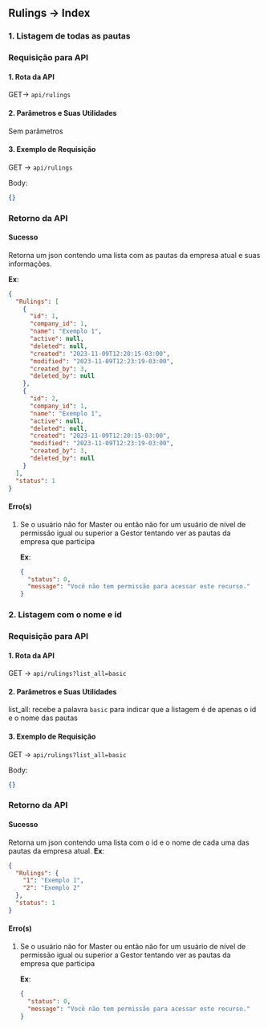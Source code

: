 ## Rulings -> Index

### 1. Listagem de todas as pautas

### Requisição para API

#### 1. Rota da API

GET-> `api/rulings`

#### 2. Parâmetros e Suas Utilidades

Sem parâmetros

#### 3. Exemplo de Requisição

GET -> `api/rulings`

Body:

```json
{}
```

### Retorno da API

#### Sucesso

Retorna um json contendo uma lista com as pautas da empresa atual e suas informações.

**Ex**:

```json
{
  "Rulings": [
    {
      "id": 1,
      "company_id": 1,
      "name": "Exemplo 1",
      "active": null,
      "deleted": null,
      "created": "2023-11-09T12:20:15-03:00",
      "modified": "2023-11-09T12:23:19-03:00",
      "created_by": 3,
      "deleted_by": null
    },
    {
      "id": 2,
      "company_id": 1,
      "name": "Exemplo 1",
      "active": null,
      "deleted": null,
      "created": "2023-11-09T12:20:15-03:00",
      "modified": "2023-11-09T12:23:19-03:00",
      "created_by": 3,
      "deleted_by": null
    }
  ],
  "status": 1
}
```

#### Erro(s)

1.  Se o usuário não for Master ou então não for um usuário de nível de permissão igual ou superior a Gestor tentando ver as pautas da empresa que participa

    **Ex**:

    ```json
    {
      "status": 0,
      "message": "Você não tem permissão para acessar este recurso."
    }
    ```

### 2. Listagem com o nome e id

### Requisição para API

#### 1. Rota da API

GET -> `api/rulings?list_all=basic`

#### 2. Parâmetros e Suas Utilidades

list_all: recebe a palavra `basic` para indicar que a listagem é de apenas o id e o nome das pautas

#### 3. Exemplo de Requisição

GET -> `api/rulings?list_all=basic`

Body:

```json
{}
```

### Retorno da API

#### Sucesso

Retorna um json contendo uma lista com o id e o nome de cada uma das pautas da empresa atual.
**Ex**:

```json
{
  "Rulings": {
    "1": "Exemplo 1",
    "2": "Exemplo 2"
  },
  "status": 1
}
```

#### Erro(s)

1.  Se o usuário não for Master ou então não for um usuário de nível de permissão igual ou superior a Gestor tentando ver as pautas da empresa que participa

    **Ex**:

    ```json
    {
      "status": 0,
      "message": "Você não tem permissão para acessar este recurso."
    }
    ```
